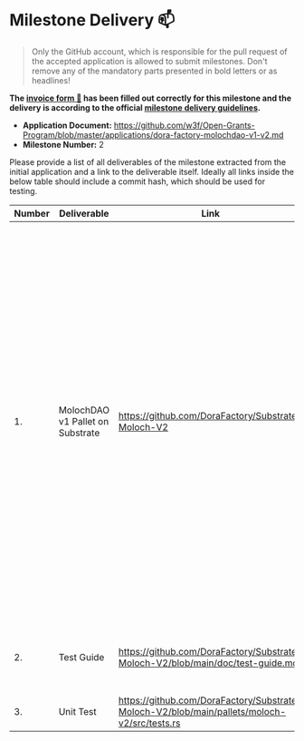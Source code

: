 # Milestone Delivery :mailbox:

> Only the GitHub account, which is responsible for the pull request of the accepted application is allowed to submit milestones. Don't remove any of the mandatory parts presented in bold letters or as headlines!

**The [invoice form :pencil:](https://docs.google.com/forms/d/e/1FAIpQLSdSqj2vYjvpiIytkjcc40Pwl0Eg76WGUAq5L9e8eFuuOegmLw/viewform) has been filled out correctly for this milestone and the delivery is according to the official [milestone delivery guidelines](https://github.com/w3f/General-Grants-Program/blob/master/grants/milestone-deliverables-guidelines.md).**

- **Application Document:** https://github.com/w3f/Open-Grants-Program/blob/master/applications/dora-factory-molochdao-v1-v2.md
- **Milestone Number:** 2

Please provide a list of all deliverables of the milestone extracted from the initial application and a link to the deliverable itself. Ideally all links inside the below table should include a commit hash, which should be used for testing.

| Number | Deliverable                      | Link                                                                                        | Notes                                                                                                                                                                                                                                                                                                                                                             |
| ------ | -------------------------------- | ------------------------------------------------------------------------------------------- | ----------------------------------------------------------------------------------------------------------------------------------------------------------------------------------------------------------------------------------------------------------------------------------------------------------------------------------------------------------------- |
| 1.     | MolochDAO v1 Pallet on Substrate | https://github.com/DoraFactory/Substrate-Moloch-V2                                          | This pallet impplements MolochDAO v2 on Substrate. Key functions include: summon a MolochDAO (set up period duration, voting and grace period periods, etc.), create a proposal, request shares and loots, submit a proposal, sponsor a proposal, vote for a proposal, process a proposal, guild bank, guild kick, ragequit, abort proposal, and update delegate. |
| 2.     | Test Guide                       | https://github.com/DoraFactory/Substrate-Moloch-V2/blob/main/doc/test-guide.md              | Follow test guide to test all functions of MolochDAO v1                                                                                                                                                                                                                                                                                                           |
| 3.     | Unit Test                        | https://github.com/DoraFactory/Substrate-Moloch-V2/blob/main/pallets/moloch-v2/src/tests.rs | Use unit tests in test.rs                                                                                                                                                                                                                                                                                                                                         |
